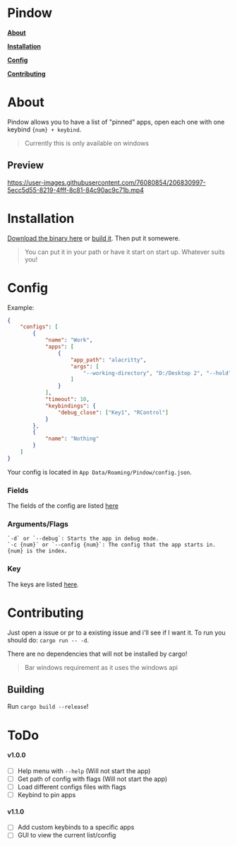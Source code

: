 # Pindow
**[About](#About)**

**[Installation](#Installation)**

**[Config](#Config)**

**[Contributing](#Contributing)**

# About
Pindow allows you to have a list of "pinned" apps, open each one with one keybind `{num} + keybind`.
> Currently this is only available on windows
## Preview
https://user-images.githubusercontent.com/76080854/206830997-5ecc5d55-8219-4fff-8c81-84c90ac9c71b.mp4


# Installation
[Download the binary here](https://github.com/YummyOreo/Pindow/releases) or [build it](#Building). Then put it somewere.

> You can put it in your path or have it start on start up. Whatever suits you!

# Config
Example:
```json
{
    "configs": [
        {
            "name": "Work",
            "apps": [
                {
                    "app_path": "alacritty",
                    "args": [
                        "--working-directory", "D:/Desktop 2", "--hold"
                    ]
                }
            ],
            "timeout": 10,
            "keybindings": {
                "debug_close": ["Key1", "RControl"]
            }
        },
        {
            "name": "Nothing"
        }
    ]
}
```
Your config is located in `App Data/Roaming/Pindow/config.json`.

### Fields
The fields of the config are listed [here](FIELDS.md)

### Arguments/Flags
    `-d` or `--debug`: Starts the app in debug mode.
    `-c {num}` or `--config {num}`: The config that the app starts in. {num} is the index.

### Key
The keys are listed [here](KEYS.md).

# Contributing
Just open a issue or pr to a existing issue and i'll see if I want it.
To run you should do: `cargo run -- -d`.

There are no dependencies that will not be installed by cargo!
> Bar windows requirement as it uses the windows api

## Building
Run `cargo build --release`!

# ToDo
#### v1.0.0
- [ ] Help menu with `--help` (Will not start the app)
- [ ] Get path of config with flags (Will not start the app)
- [ ] Load different configs files with flags
- [ ] Keybind to pin apps
#### v1.1.0
- [ ] Add custom keybinds to a specific apps
- [ ] GUI to view the current list/config
